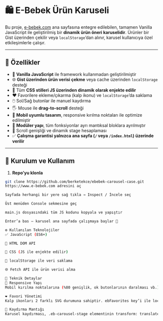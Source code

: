# 🛍️ E-Bebek Ürün Karuseli

Bu proje, [e-bebek.com](https://www.e-bebek.com) ana sayfasına entegre edilebilen, tamamen Vanilla JavaScript ile geliştirilmiş bir **dinamik ürün öneri karuselidir**. Ürünler bir Gist üzerinden çekilir veya `localStorage`’dan alınır, karusel kullanıcıya özel etkileşimlerle çalışır.

---

## 🔑 Özellikler

- 🔧 **Vanilla JavaScript** ile framework kullanmadan geliştirilmiştir
- 🌐 **Gist üzerinden ürün verisi çekme** veya cache üzerinden `localStorage` desteği
- 🎨 Tüm **CSS stilleri JS üzerinden dinamik olarak enjekte edilir**
- ❤️ Favorilere ekleme/çıkarma (kalp ikonu) ve `localStorage`’da saklama
- 🖱️ Sol/Sağ butonlar ile manuel kaydırma
- 🖐 Mouse ile **drag-to-scroll** desteği
- 📱 **Mobil uyumlu tasarım**, responsive kırılma noktaları ile optimize edilmiştir
- 🧩 **Modüler yapı**, tüm fonksiyonlar ayrı mantıksal bloklara ayrılmıştır
- 🔁 Scroll genişliği ve dinamik stage hesaplaması
- ✅ **Çalışma garantisi yalnızca ana sayfa (`/` veya `/index.html`) üzerinde verilir**

---


## 🧪 Kurulum ve Kullanım

1. **Repo’yu klonla**

```bash
git clone https://github.com/berketekce/ebebek-carousel-case.git
https://www.e-bebek.com adresini aç

Sayfada herhangi bir yere sağ tıkla → Inspect / İncele seç

Üst menüden Console sekmesine geç

main.js dosyasındaki tüm JS kodunu kopyala ve yapıştır

Enter’a bas — karusel ana sayfada çalışmaya başlar 🎉

⚙️ Kullanılan Teknolojiler
✅ JavaScript (ES6+)

🧱 HTML DOM API

🎨 CSS (JS ile enjekte edilir)

💾 localStorage ile veri saklama

🌐 Fetch API ile ürün verisi alma

🧩 Teknik Detaylar
📱 Responsive Yapı
Mobil kırılma noktalarına (%80 genişlik, ok butonlarının daralması vb.) göre tüm layout yeniden biçimlenir.

❤️ Favori Yönetimi
Kalp ikonları 2 farklı SVG durumuna sahiptir. ebFavorites key’i ile localStorage’a ürün ID’leri yazılır.

🔁 Kaydırma Mantığı
Karusel kaydırması, .eb-carousel-stage elementinin transform: translateX(...) ile sola/sağa hareket ettirilmesiyle gerçekleştirilir.


